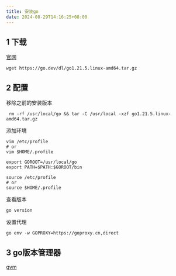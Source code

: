 ```yaml
---
title: 安装go
date: 2024-08-29T14:16:25+08:00
---
```


## 1 下载
[官网](https://go.dev/doc/install)

```shell
wget https://go.dev/dl/go1.21.5.linux-amd64.tar.gz
```

## 2 配置
移除之前的安装版本
```shell
 rm -rf /usr/local/go && tar -C /usr/local -xzf go1.21.5.linux-amd64.tar.gz
```
添加环境

```shell
vim /etc/profile
# or
vim $HOME/.profile

export GOROOT=/usr/local/go
export PATH=$PATH:$GOROOT/bin
```

```shell
source /etc/profile
# or
source $HOME/.profile
```

查看版本
```shell
go version
```

设置代理
```shell
go env -w GOPROXY=https://goproxy.cn,direct
```

## 3 go版本管理器
[gvm](https://github.com/moovweb/gvm)